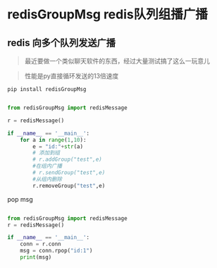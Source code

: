 #  redisGroupMsg redis队列组播广播

##   redis 向多个队列发送广播

>  最近要做一个类似聊天软件的东西，经过大量测试搞了这么一玩意儿

>  性能是py直接循环发送的13倍速度

```shell
pip install redisGroupMsg
```


```python

from redisGroupMsg import redisMessage

r = redisMessage()

if __name__ == '__main__':
    for a in range(1,10):
        e = "id:"+str(a)
        # 添加到组
        # r.addGroup("test",e)
        #在组内广播
        # r.sendGroup("test",e)
        #从组内删除
        r.removeGroup("test",e)

```


pop msg

```python

from redisGroupMsg import redisMessage
r = redisMessage()

if __name__ == '__main__':
    conn = r.conn
    msg = conn.rpop("id:1")
    print(msg)
    
```

